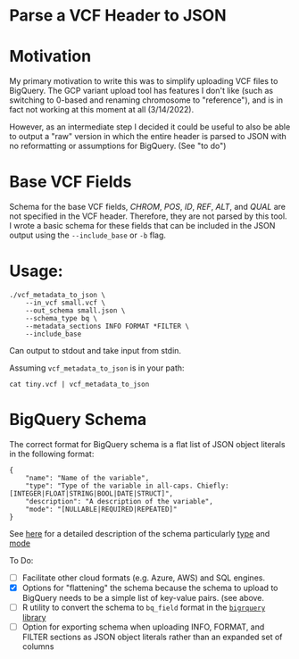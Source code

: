 # Parse a VCF Header to JSON

# Motivation
My primary motivation to write this was to simplify uploading VCF files
to BigQuery. The GCP variant upload tool has features I don't like (such
as switching to 0-based and renaming chromosome to "reference"), and is
in fact not working at this moment at all (3/14/2022).

However, as an intermediate step I decided it could be useful to also be able 
to output a "raw" version in which the entire header is parsed to JSON
with no reformatting or assumptions for BigQuery. (See "to do")

# Base VCF Fields
Schema for the base VCF fields, _CHROM_, _POS_, _ID_, _REF_, _ALT_, and _QUAL_
are not specified in the VCF header. Therefore, they are not parsed by this
tool. I wrote a basic schema for these fields that can be included in the JSON
output using the `--include_base` or `-b` flag.


# Usage:

```
./vcf_metadata_to_json \
    --in_vcf small.vcf \
    --out_schema small.json \
    --schema_type bq \
    --metadata_sections INFO FORMAT *FILTER \
    --include_base
```

Can output to stdout and take input from stdin.

Assuming `vcf_metadata_to_json` is in your path:

```
cat tiny.vcf | vcf_metadata_to_json
```


# BigQuery Schema
The correct format for BigQuery schema is a flat list of JSON object literals
in the following format:

```
{
    "name": "Name of the variable",
    "type": "Type of the variable in all-caps. Chiefly: [INTEGER|FLOAT|STRING|BOOL|DATE|STRUCT]",
    "description": "A description of the variable",
    "mode": "[NULLABLE|REQUIRED|REPEATED]"
}
```

See [here](https://cloud.google.com/bigquery/docs/schemas) for a detailed description of the schema particularly
[type](https://cloud.google.com/bigquery/docs/schemas#standard_sql_data_types) and
[mode](https://cloud.google.com/bigquery/docs/schemas#modes)


To Do:
- [ ] Facilitate other cloud formats (e.g. Azure, AWS) and SQL engines.
- [x] Options for "flattening" the schema because the schema to upload to
      BigQuery needs to be a simple list of key-value pairs. (see above.
- [ ] R utility to convert the schema to `bq_field` format in the [`bigrquery`
      library](https://bigrquery.r-dbi.org/)
- [ ] Option for exporting schema when uploading INFO, FORMAT, and FILTER
      sections as JSON object literals rather than an expanded set of
      columns 
